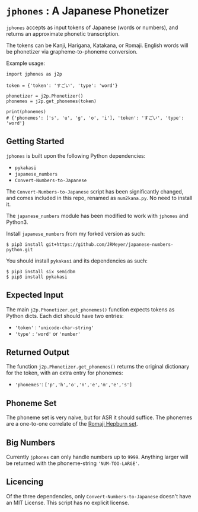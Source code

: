 `jphones` : A Japanese Phonetizer
==============================


`jphones` accepts as input tokens of Japanese (words or numbers), and returns an approximate phonetic transcription.

The tokens can be Kanji, Harigana, Katakana, or Romaji. English words will be phonetizer via grapheme-to-phoneme conversion.

Example usage:

```
import jphones as j2p

token = {'token': 'すごい', 'type': 'word'}

phonetizer = j2p.Phonetizer()
phonemes = j2p.get_phonemes(token)

print(phonemes)
# {'phonemes': ['s', 'u', 'g', 'o', 'i'], 'token': 'すごい', 'type': 'word'}
```



Getting Started
------------------------------------


`jphones` is built upon the following Python dependencies:

- `pykakasi`
- `japanese_numbers`
- `Convert-Numbers-to-Japanese`


The `Convert-Numbers-to-Japanese` script has been significantly changed, and comes included in this repo, renamed as `num2kana.py`. No need to install it.


The `japanese_numbers` module has been modified to work with `jphones` and Python3.

Install `japanese_numbers` from my forked version as such:

```
$ pip3 install git+https://github.com/JRMeyer/japanese-numbers-python.git
```

You should install `pykakasi` and its dependencies as such:

```
$ pip3 install six semidbm
$ pip3 install pykakasi
```





Expected Input
------------------------------------

The main `j2p.Phonetizer.get_phonemes()` function expects tokens as Python dicts. Each dict should have two entries:

- `'token'` : `'unicode-char-string'`
- `'type'` : `'word'` or `'number'`


Returned Output
------------------------------------

The function `j2p.Phonetizer.get_phonemes()` returns the original dictionary for the token, with an extra entry for phonemes:

- `'phonemes'`: `['p','h','o','n','e','m','e','s']`




Phoneme Set
------------------------------------

The phoneme set is very naive, but for ASR it should suffice. The phonemes are a one-to-one correlate of the [Romaji Hepburn set](https://en.wikipedia.org/wiki/Hepburn_romanization).



Big Numbers
------------------------------------

Currently `jphones` can only handle numbers up to `9999`. Anything larger will be returned with the phoneme-string `'NUM-TOO-LARGE'`.


Licencing
------------------------------------
Of the three dependencies, only `Convert-Numbers-to-Japanese` doesn't have an MIT License. This script has no explicit license.